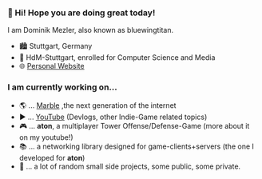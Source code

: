 ### 👋 Hi! Hope you are doing great today!
I am Dominik Mezler, also known as bluewingtitan.

- 🏙️ Stuttgart, Germany
- 🏫 HdM-Stuttgart, enrolled for Computer Science and Media
- 🌐 [Personal Website](https://bluewingtitan.com)

### I am currently working on...

- 🌎 ... [Marble](https://app.marblear.com) ,the next generation of the internet
- ▶️ ... [YouTube](https://www.youtube.com/channel/UCYJK_p4j89fJDlEQ5-gDoiA/videos) (Devlogs, other Indie-Game related topics)
- 🎮 ... **aton**, a multiplayer Tower Offense/Defense-Game (more about it on my youtube!)
- 📚 ... a networking library designed for game-clients+servers (the one I developed for **aton**)
- 🎲 ... a lot of random small side projects, some public, some private.
